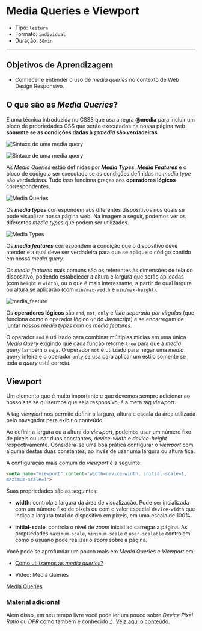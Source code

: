 # Media Queries e Viewport

- Tipo: `leitura`
- Formato: `individual`
- Duração: `30min`

***

## Objetivos de Aprendizagem

- Conhecer e entender o uso de *media queries* no contexto de Web Design
  Responsivo.

## O que são as *Media Queries*?

É uma técnica introduzida no CSS3 que usa a regra **@media** para incluir um
bloco de propriedades CSS que serão executados na nossa página web **somente se
as condições dadas à *@media* são verdadeiras**.

![Sintaxe de uma *media
query*](http://ptgmedia.pearsoncmg.com/images/chap4_9780321888938/elementLinks/0429b.jpg)

![Sintaxe de uma *media
query*](http://ptgmedia.pearsoncmg.com/images/chap4_9780321888938/elementLinks/0429b.jpg
"Sintaxe de uma *media query*")

As *Media Queries* estão definidas por ***Media Types***, ***Media Features*** e
o bloco de código a ser executado se as condições definidas no *media type* são
verdadeiras. Tudo isso  funciona graças aos **operadores lógicos**
correspondentes.

![*Media
Queries*](https://internetingishard.com/html-and-css/responsive-design/media-query-terms-137d06.png)

Os ***media types*** correspondem aos diferentes dispositivos nos quais se pode
visualizar nossa página web. Na imagem a seguir, podemos ver os diferentes
*media types* que podem ser utilizados.

![*Media
Types*](https://user-images.githubusercontent.com/25912510/54451017-d5eabd80-471f-11e9-8c12-52dcc1f91e10.png)

Os ***media features*** correspondem à condição que o dispositivo deve atender e
a qual deve ser verdadeira para que se aplique o código contido em nossa *media
query*.

Os *media features* mais comuns são os referentes às dimensões de tela do
dispositivo, podendo estabelecer a altura e largura que serão aplicadas (com
`height` e `width`), ou o que é mais interessante, a partir de qual largura ou
altura se aplicarão (com `min/max-width` e `min/max-height`).

![media_feature](https://user-images.githubusercontent.com/25912510/54451018-d5eabd80-471f-11e9-949d-51a08e31b3ec.png)

Os **operadores lógicos** são `and`, `not`, `only` e *lista separada por
vírgulas* (que funciona como o operador lógico `or` do Javascript) e se
encarregam de juntar nossos *media types* com os *media features*.

O operador `and` é utilizado para combinar múltiplas mídias em uma única *Media
Query* exigindo que cada função retorne `true` para que a *media query* também o
seja. O operador `not` é utilizado para negar uma *media query* inteira e o
operador `only` se usa para aplicar um estilo somente se toda a *query* está
correta.

## Viewport

Um elemento que é muito importante e que devemos sempre adicionar ao nosso site
se quisermos que seja responsivo, é a meta tag *viewport*.

A tag *viewport* nos permite definir a largura, altura e escala da área
utilizada pelo navegador para exibir o conteúdo.

Ao definir a largura ou a altura do *viewport*, podemos usar um número fixo de
pixels ou usar duas constantes, *device-width* e *device-height*
respectivamente. Considera-se uma boa prática configurar o *viewport* com alguma
destas duas constantes, ao invés de usar uma largura ou altura fixa.

A configuração mais comum do *viewport* é a seguinte:

```html
<meta name="viewport" content="width=device-width, initial-scale=1,
maximum-scale=1">
```

Suas propriedades são as seguintes:

- **width**: controla a largura da área de visualização. Pode ser incializada
  com um número fixo de pixels ou com o valor especial `device-width` que indica
  a largura total do dispositivo em pixels, em uma escala de 100%.

- **initial-scale**: controla o nível de *zoom* inicial ao carregar a página. As
  propriedades `maximum-scale`, `minimum-scale` e `user-scalable` controlam como
  o usuário pode realizar o *zoom* sobre a página.

Você pode se aprofundar um pouco mais em *Media Queries* e *Viewport* em:

- [Como utilizamos as *media
  queries*?](https://www.chiefofdesign.com.br/media-queries-css-introducao-a-diferentes-resolucoes-de-tela/)

- Vídeo: Media Queries

[Media Queries](https://www.youtube.com/watch?v=AltqAPZzAqo)

### Material adicional

Além disso, em seu tempo livre você pode ler um pouco sobre *Device Pixel Ratio*
ou *DPR* como também é conhecido ;). [Veja aqui o
conteúdo](http://sergiolopes.org/resolucoes-dpi-pixel-ratio-retina/).
